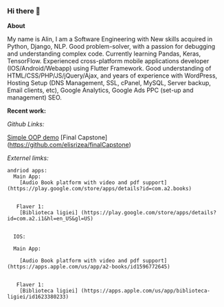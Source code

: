 ### Hi there 👋

**About**

My name is Alin, I am a Software Engineering with New skills acquired in Python, Django, NLP. Good problem-solver, with a passion for debugging and understanding complex code. Currently learning Pandas, Keras, TensorFlow.
Experienced cross-platform mobile applications developer (IOS/Android/Webapp) using Flutter Framework.
Good understanding of HTML/CSS/PHP/JS/jQuery/Ajax, and years of experience with WordPress, Hosting Setup (DNS Management, SSL, cPanel, MySQL, Server backup, Email clients, etc), Google Analytics, Google Ads PPC (set-up and management) SEO. 

**Recent work:**

*Github Links:*

[Simple OOP demo](https://github.com/elisrizea/shoes_inventory)
[Final Capstone] (https://github.com/elisrizea/finalCapstone)

*Externel limks:*

    andriod apps:
      Main App:
        [Audio Book platform with video and pdf support] (https://play.google.com/store/apps/details?id=com.a2.books)
        
        
       Flaver 1:
        [Biblioteca ligiei] (https://play.google.com/store/apps/details?id=com.a2.i1&hl=en_US&gl=US)
        
        
      IOS:
      
      Main App:
      
        [Audio Book platform with video and pdf support](https://apps.apple.com/us/app/a2-books/id1596772645)
        
        
       Flaver 1:
        [Biblioteca ligiei] (https://apps.apple.com/us/app/biblioteca-ligiei/id1623380233)
        



<!--
**elisrizea/elisrizea** is a ✨ _special_ ✨ repository because its `README.md` (this file) appears on your GitHub profile.

Here are some ideas to get you started:

- 🔭 I’m currently working on ...
- 🌱 I’m currently learning ...
- 👯 I’m looking to collaborate on ...
- 🤔 I’m looking for help with ...
- 💬 Ask me about ...
- 📫 How to reach me: ...
- 😄 Pronouns: ...
- ⚡ Fun fact: ...
-->
